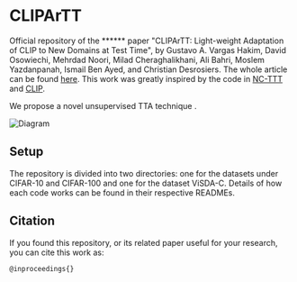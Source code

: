 # CLIPArTT

Official repository of the ****** paper "CLIPArTT: Light-weight Adaptation of CLIP to New Domains at Test Time", by Gustavo A. Vargas Hakim, David Osowiechi, Mehrdad Noori, Milad Cheraghalikhani, Ali Bahri, Moslem Yazdanpanah, Ismail Ben Ayed, and Christian Desrosiers.
The whole article can be found [here](https://openaccess.thecvf.com/content/ICCV2023/html/******.html).
This work was greatly inspired by the code in [NC-TTT](https://github.com/GustavoVargasHakim/NCTTT.git) and [CLIP](https://github.com/openai/CLIP.git).

We propose a novel unsupervised TTA technique .

![Diagram](https://github.com/dosowiechi/CLIPArTT/CLIPArTT.png)

## Setup 

The repository is divided into two directories: one for the datasets under CIFAR-10 and CIFAR-100 and one for the dataset ViSDA-C. Details of how each code works can be found in their respective READMEs.

## Citation

If you found this repository, or its related paper useful for your research, you can cite this work as:

```
@inproceedings{}
```
